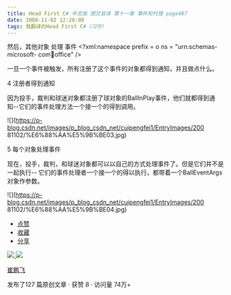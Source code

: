 ```yaml
---
title: Head First C# 中文版 图文皆译 第十一章 事件和代理 page487
date: 2008-11-02 12:28:00
tags: 我翻译的Head First C#（习作）
---
```

然后，其他对象  处理  事件  <?xml:namespace prefix = o ns = "urn:schemas-microsoft-
com:office:office" />

一旦一个事件被触发，所有注册了这个事件的对象都得到通知，并且做点什么。

4  注册者得到通知

因为投手，裁判和球迷对象都注册了球对象的BallInPlay事件，他们就都得到通知--它们的事件处理方法一个接一个的得到调用。

![](https://p-blog.csdn.net/images/p_blog_csdn_net/cuipengfei1/EntryImages/200
81102/%E6%88%AA%E5%9B%BE03.jpg)

5  每个对象处理事件

现在，投手，裁判，和球迷对象都可以以自己的方式处理事件了。但是它们并不是一起执行--
它们的事件处理者一个接一个的得以执行，都带着一个BallEventArgs对象作参数。

![](https://p-blog.csdn.net/images/p_blog_csdn_net/cuipengfei1/EntryImages/200
81102/%E6%88%AA%E5%9B%BE04.jpg)

  * [ 点赞  ](javascript:;)
  * [ 收藏  ](javascript:;)
  * [ 分享 ](javascript:;)

[ ![](https://profile.csdnimg.cn/5/2/5/3_cuipengfei1)
![](https://g.csdnimg.cn/static/user-reg-year/1x/11.png)
](https://blog.csdn.net/cuipengfei1)

[ 崔鹏飞 ](https://blog.csdn.net/cuipengfei1)

发布了127 篇原创文章  ·  获赞 8  ·  访问量 74万+

